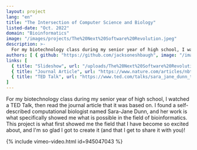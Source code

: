 ```yaml
---
layout: project
lang: "en"
title: "The Intersection of Computer Science and Biology"
listed-date: "Oct. 2022"
domain: "Bioinformatics"
image: "/images/projects/The%20Next%20Software%20Revolution.jpeg"
description: >-
  For my biotechnology class during my senior year of high school, I watched a TED Talk, then read the journal article that it was based on. I found a self-described computational biologist named Sara-Jane Dunn, and her work is what specifically showed me what is possible in the field of bioinformatics. This project is what first showed me the field that I have become so excited about, and I'm so glad I got to create it (and that I get to share it with you)!
authors: [ { github: "https://github.com/jacksoneshbaugh", image: "/images/jackson.jpg", name: "Jackson Eshbaugh" }, { github: "https://www.linkedin.com/in/sara-jane-dunn-19387848/", image: "/images/sara-jane-dunn.jpeg", name: "Sara-Jane Dunn" } ]
links: [
  { title: "Slideshow", url: "/uploads/The%20Next%20Software%20Revolution.pdf" },
  { title: "Journal Article", url: "https://www.nature.com/articles/nbt.2022.1" },
  { title: "TED Talk", url: "https://www.ted.com/talks/sara_jane_dunn_the_next_software_revolution_in_biology?language=en" }
]
---
```


For my biotechnology class during my senior year of high school, I watched a TED Talk, then read the journal article
that it was based on. I found a self-described computational biologist named Sara-Jane Dunn, and her work is what
specifically showed me what is possible in the field of bioinformatics. This project is what first showed me the field
that I have become so excited about, and I'm so glad I got to create it (and that I get to share it with you)!

{% include vimeo-video.html id=945047043 %}